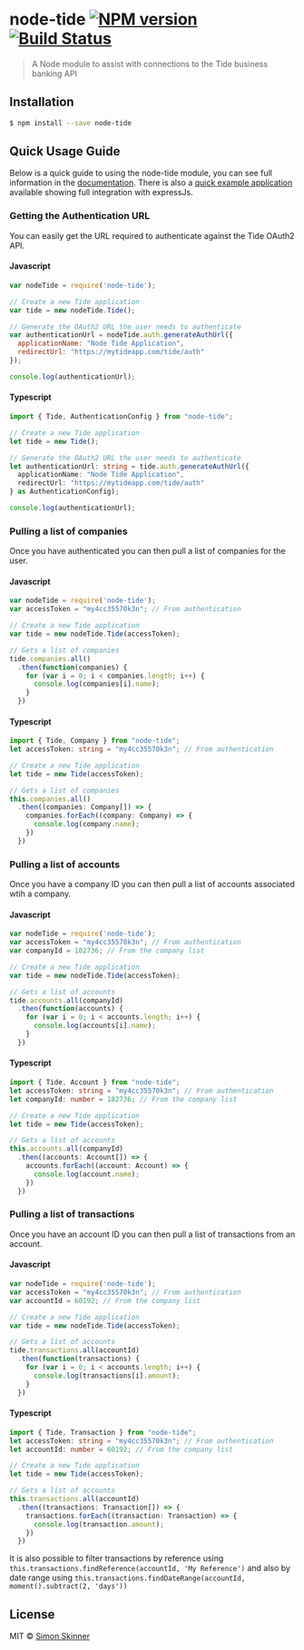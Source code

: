 # node-tide [![NPM version](https://badge.fury.io/js/node-tide.svg)](https://npmjs.org/package/node-tide) [![Build Status](https://travis-ci.org/vultuk/node-tide.svg?branch=master)](https://travis-ci.org/vultuk/node-tide)

> A Node module to assist with connections to the Tide business banking API

## Installation

```sh
$ npm install --save node-tide
```

## Quick Usage Guide

Below is a quick guide to using the node-tide module, you can see full information in the [documentation](./docs/index.md). There is also a [quick example application](https://github.com/vultuk/node-tide-example) available showing full integration with expressJs.

### Getting the Authentication URL

You can easily get the URL required to authenticate against the Tide OAuth2 API.

#### Javascript
```js
var nodeTide = require('node-tide');

// Create a new Tide application
var tide = new nodeTide.Tide();

// Generate the OAuth2 URL the user needs to authenticate
var authenticationUrl = nodeTide.auth.generateAuthUrl({
  applicationName: "Node Tide Application",
  redirectUrl: "https://mytideapp.com/tide/auth"
});

console.log(authenticationUrl);
```

#### Typescript
```ts
import { Tide, AuthenticationConfig } from "node-tide";

// Create a new Tide application
let tide = new Tide();

// Generate the OAuth2 URL the user needs to authenticate
let authenticationUrl: string = tide.auth.generateAuthUrl({
  applicationName: "Node Tide Application",
  redirectUrl: "https://mytideapp.com/tide/auth"
} as AuthenticationConfig);

console.log(authenticationUrl);
```

### Pulling a list of companies

Once you have authenticated you can then pull a list of companies for the user.

#### Javascript
```js
var nodeTide = require('node-tide');
var accessToken = "my4cc35570k3n"; // From authentication

// Create a new Tide application
var tide = new nodeTide.Tide(accessToken);

// Gets a list of companies
tide.companies.all()
  .then(function(companies) {
    for (var i = 0; i < companies.length; i++) {
      console.log(companies[i].name);
    }
  })
```

#### Typescript
```ts
import { Tide, Company } from "node-tide";
let accessToken: string = "my4cc35570k3n"; // From authentication

// Create a new Tide application
let tide = new Tide(accessToken);

// Gets a list of companies
this.companies.all()
  .then((companies: Company[]) => {
    companies.forEach((company: Company) => {
      console.log(company.name);
    })
  })
```

### Pulling a list of accounts

Once you have a company ID you can then pull a list of accounts associated wtih a company.

#### Javascript
```js
var nodeTide = require('node-tide');
var accessToken = "my4cc35570k3n"; // From authentication
var companyId = 182736; // From the company list

// Create a new Tide application
var tide = new nodeTide.Tide(accessToken);

// Gets a list of accounts
tide.accounts.all(companyId)
  .then(function(accounts) {
    for (var i = 0; i < accounts.length; i++) {
      console.log(accounts[i].name);
    }
  })
```

#### Typescript
```ts
import { Tide, Account } from "node-tide";
let accessToken: string = "my4cc35570k3n"; // From authentication
let companyId: number = 182736; // From the company list

// Create a new Tide application
let tide = new Tide(accessToken);

// Gets a list of accounts
this.accounts.all(companyId)
  .then((accounts: Account[]) => {
    accounts.forEach((account: Account) => {
      console.log(account.name);
    })
  })
```

### Pulling a list of transactions

Once you have an account ID you can then pull a list of transactions from an account.

#### Javascript
```js
var nodeTide = require('node-tide');
var accessToken = "my4cc35570k3n"; // From authentication
var accountId = 60192; // From the company list

// Create a new Tide application
var tide = new nodeTide.Tide(accessToken);

// Gets a list of accounts
tide.transactions.all(accountId)
  .then(function(transactions) {
    for (var i = 0; i < accounts.length; i++) {
      console.log(transactions[i].amount);
    }
  })
```

#### Typescript
```ts
import { Tide, Transaction } from "node-tide";
let accessToken: string = "my4cc35570k3n"; // From authentication
let accountId: number = 60192; // From the company list

// Create a new Tide application
let tide = new Tide(accessToken);

// Gets a list of accounts
this.transactions.all(accountId)
  .then((transactions: Transaction[]) => {
    transactions.forEach((transaction: Transaction) => {
      console.log(transaction.amount);
    })
  })
```

It is also possible to filter transactions by reference using `this.transactions.findReference(accountId, 'My Reference')` and also by date range using `this.transactions.findDateRange(accountId, moment().subtract(2, 'days'))`


## License

MIT © [Simon Skinner](https://twitter.com/vultuk)
